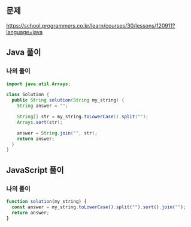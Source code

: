 ## 문제
https://school.programmers.co.kr/learn/courses/30/lessons/120911?language=java

## Java 풀이
### 나의 풀이
```java
import java.util.Arrays;

class Solution {
  public String solution(String my_string) {
    String answer = "";

    String[] str = my_string.toLowerCase().split("");
    Arrays.sort(str);

    answer = String.join("", str);
    return answer;
  }
}
```

## JavaScript 풀이
### 나의 풀이
```javascript
function solution(my_string) {
  const answer = my_string.toLowerCase().split("").sort().join("");
  return answer;
}
```
